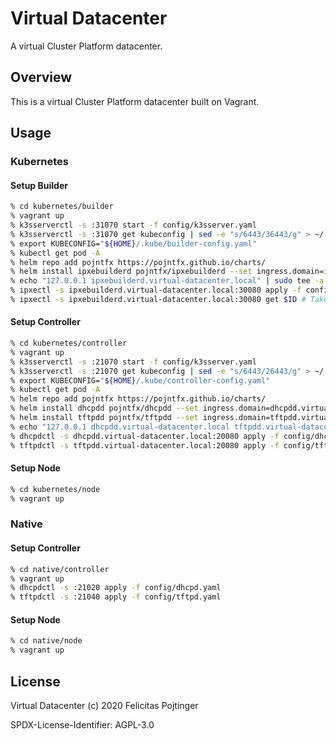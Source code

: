 # Virtual Datacenter

A virtual Cluster Platform datacenter.

## Overview

This is a virtual Cluster Platform datacenter built on Vagrant.

## Usage

### Kubernetes

#### Setup Builder

```bash
% cd kubernetes/builder
% vagrant up
% k3sserverctl -s :31070 start -f config/k3sserver.yaml
% k3sserverctl -s :31070 get kubeconfig | sed -e "s/6443/36443/g" > ~/.kube/builder-config.yaml
% export KUBECONFIG="${HOME}/.kube/builder-config.yaml"
% kubectl get pod -A
% helm repo add pojntfx https://pojntfx.github.io/charts/
% helm install ipxebuilderd pojntfx/ipxebuilderd --set ingress.domain=ipxebuilderd.virtual-datacenter.local --set 'minio.ingress.hosts[0].name=minio.ipxebuilderd.virtual-datacenter.local'
% echo "127.0.0.1 ipxebuilderd.virtual-datacenter.local" | sudo tee -a /etc/hosts
% ipxectl -s ipxebuilderd.virtual-datacenter.local:30080 apply -f config/ipxe.yaml
% ipxectl -s ipxebuilderd.virtual-datacenter.local:30080 get $ID # Take note of the URL
```

#### Setup Controller

```bash
% cd kubernetes/controller
% vagrant up
% k3sserverctl -s :21070 start -f config/k3sserver.yaml
% k3sserverctl -s :21070 get kubeconfig | sed -e "s/6443/26443/g" > ~/.kube/controller-config.yaml
% export KUBECONFIG="${HOME}/.kube/controller-config.yaml"
% kubectl get pod -A
% helm repo add pojntfx https://pojntfx.github.io/charts/
% helm install dhcpdd pojntfx/dhcpdd --set ingress.domain=dhcpdd.virtual-datacenter.local
% helm install tftpdd pojntfx/tftpdd --set ingress.domain=tftpdd.virtual-datacenter.local
% echo "127.0.0.1 dhcpdd.virtual-datacenter.local tftpdd.virtual-datacenter.local" | sudo tee -a /etc/hosts
% dhcpdctl -s dhcpdd.virtual-datacenter.local:20080 apply -f config/dhcpd.yaml
% tftpdctl -s tftpdd.virtual-datacenter.local:20080 apply -f config/tftpd.yaml --tftpd.biosFilenameURL $URL # URL from above
```

#### Setup Node

```bash
% cd kubernetes/node
% vagrant up
```

### Native

#### Setup Controller

```bash
% cd native/controller
% vagrant up
% dhcpdctl -s :21020 apply -f config/dhcpd.yaml
% tftpdctl -s :21040 apply -f config/tftpd.yaml
```

#### Setup Node

```bash
% cd native/node
% vagrant up
```

## License

Virtual Datacenter (c) 2020 Felicitas Pojtinger

SPDX-License-Identifier: AGPL-3.0

